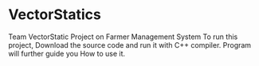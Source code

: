 # VectorStatics
Team VectorStatic Project on Farmer Management System
To run this project, Download the source code and run it with C++ compiler.
Program will further guide you How to use it.
